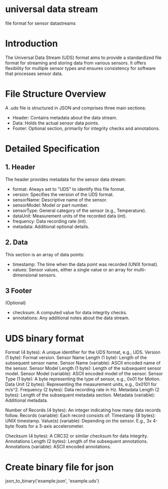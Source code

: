 # universal data stream
 file format for sensor datastreams

# Introduction
The Universal Data Stream (UDS) format aims to provide a standardized file format for streaming and storing data from various sensors. It offers flexibility for multiple sensor types and ensures consistency for software that processes sensor data.

# File Structure Overview
A .uds file is structured in JSON and comprises three main sections:
- Header: Contains metadata about the data stream.
- Data: Holds the actual sensor data points.
- Footer: Optional section, primarily for integrity checks and annotations.

# Detailed Specification
## 1. Header
The header provides metadata for the sensor data stream:
- format: Always set to "UDS" to identify this file format.
- version: Specifies the version of the UDS format.
- sensorName: Descriptive name of the sensor.
- sensorModel: Model or part number.
- sensorType: General category of the sensor (e.g., Temperature).
- dataUnit: Measurement units of the recorded data (int).
- frequency: Data recording rate (int).
- metadata: Additional optional details.

## 2. Data
This section is an array of data points:
- timestamp: The time when the data point was recorded (UNIX format).
- values: Sensor values, either a single value or an array for multi-dimensional sensors.

## 3 Footer
(Optional)
- checksum: A computed value for data integrity checks.
- annotations: Any additional notes about the data stream.

# UDS binary format 

Format (4 bytes): A unique identifier for the UDS format, e.g., UDS.
Version (1 byte): Format version.
Sensor Name Length (1 byte): Length of the subsequent sensor name.
Sensor Name (variable): ASCII encoded name of the sensor.
Sensor Model Length (1 byte): Length of the subsequent sensor model.
Sensor Model (variable): ASCII encoded model of the sensor.
Sensor Type (1 byte): A byte representing the type of sensor, e.g., 0x01 for Motion.
Data Unit (2 bytes): Representing the measurement units, e.g., 0x0101 for m/s^2.
Frequency (2 bytes): Data recording rate in Hz.
Metadata Length (2 bytes): Length of the subsequent metadata section.
Metadata (variable): Additional metadata.

Number of Records (4 bytes): An integer indicating how many data records follow.
Records (variable): Each record consists of:
Timestamp (8 bytes): UNIX timestamp.
Value(s) (variable): Depending on the sensor. E.g., 3x 4-byte floats for a 3-axis accelerometer.

Checksum (4 bytes): A CRC32 or similar checksum for data integrity.
Annotations Length (2 bytes): Length of the subsequent annotations.
Annotations (variable): ASCII encoded annotations.


# Create binary file for json
json_to_binary('example.json', 'example.uds')
